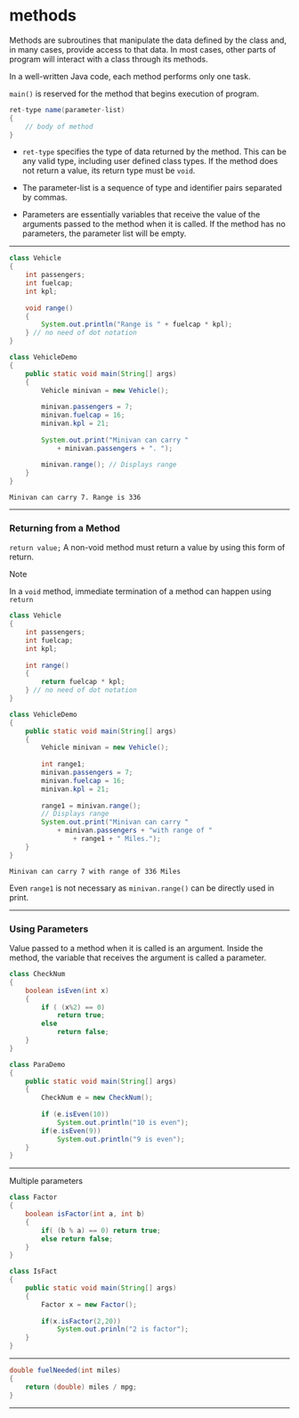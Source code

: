 
# methods

Methods are subroutines that manipulate the data defined by the class and, in many cases, provide access to that data. In most cases, other parts of program will interact with a class through its methods.

In a well-written Java code, each method performs only one task.

`main()` is reserved for the method that begins execution of program.

```java
ret-type name(parameter-list) 
{
	// body of method
}
```

* `ret-type` specifies the type of data returned by the method. This can be any valid type, including user defined class types. If the method does not return a value, its return type must be `void`.

* The parameter-list is a sequence of type and identifier pairs separated by commas. 

* Parameters are essentially variables that receive the value of the arguments passed to the method when it is called. If the method has no parameters, the parameter list will be empty.

___

```java
class Vehicle
{
	int passengers;
	int fuelcap;
	int kpl;
	
	void range()
	{
		System.out.println("Range is " + fuelcap * kpl);
	} // no need of dot notation
}

class VehicleDemo
{
	public static void main(String[] args)
	{
		Vehicle minivan = new Vehicle();
		
		minivan.passengers = 7;
		minivan.fuelcap = 16;
		minivan.kpl = 21;
		
		System.out.print("Minivan can carry " 
			+ minivan.passengers + ". ");
		
		minivan.range(); // Displays range
	}
}
```

```
Minivan can carry 7. Range is 336
```

___

### Returning from a Method

`return value;` A non-void method must return a value by using this form of return.

>[!note]
>In a `void` method, immediate termination of a method can happen using `return`

```java
class Vehicle
{
	int passengers;
	int fuelcap;
	int kpl;
	
	int range()
	{
		return fuelcap * kpl;
	} // no need of dot notation
}

class VehicleDemo
{
	public static void main(String[] args)
	{
		Vehicle minivan = new Vehicle();
		
		int range1;
		minivan.passengers = 7;
		minivan.fuelcap = 16;
		minivan.kpl = 21;
		
		range1 = minivan.range(); 
		// Displays range
		System.out.print("Minivan can carry " 
			+ minivan.passengers + "with range of " 
				+ range1 + " Miles.");
	}
}
```

```
Minivan can carry 7 with range of 336 Miles
```

Even `range1` is not necessary as `minivan.range()` can be directly used in print.

____

### Using Parameters

Value passed to a method when it is called is an argument. Inside the method, the variable that receives the argument is called a parameter.

```java
class CheckNum
{
	boolean isEven(int x)
	{
		if ( (x%2) == 0)
			return true;
		else 
			return false;
	}
}

class ParaDemo
{
	public static void main(String[] args)
	{
		CheckNum e = new CheckNum();
		
		if (e.isEven(10))
			System.out.println("10 is even");
		if(e.isEven(9))
			System.out.println("9 is even");
	}
}
```

___

Multiple parameters

```java
class Factor 
{
	boolean isFactor(int a, int b) 
	{
		if( (b % a) == 0) return true;
		else return false;
	}
}

class IsFact 
{
	public static void main(String[] args)
	{
		Factor x = new Factor();
		
		if(x.isFactor(2,20))
			System.out.prinln("2 is factor");
	}
}
```

___

```java
double fuelNeeded(int miles) 
{
	return (double) miles / mpg;
}
```

___
